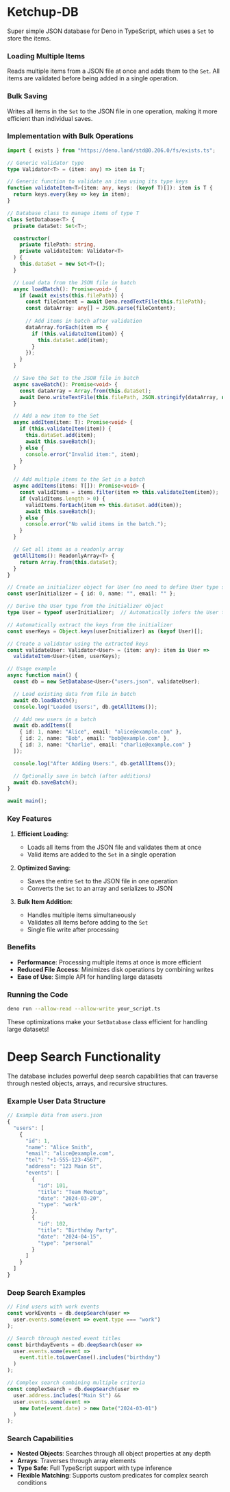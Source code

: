 # Ketchup-DB
Super simple JSON database for Deno in TypeScript, which uses a `Set` to store the items.

### Loading Multiple Items
Reads multiple items from a JSON file at once and adds them to the `Set`. All items are validated before being added in a single operation.

### Bulk Saving
Writes all items in the `Set` to the JSON file in one operation, making it more efficient than individual saves.

### Implementation with Bulk Operations

```typescript
import { exists } from "https://deno.land/std@0.206.0/fs/exists.ts";

// Generic validator type
type Validator<T> = (item: any) => item is T;

// Generic function to validate an item using its type keys
function validateItem<T>(item: any, keys: (keyof T)[]): item is T {
  return keys.every(key => key in item);
}

// Database class to manage items of type T
class SetDatabase<T> {
  private dataSet: Set<T>;

  constructor(
    private filePath: string,
    private validateItem: Validator<T>
  ) {
    this.dataSet = new Set<T>();
  }

  // Load data from the JSON file in batch
  async loadBatch(): Promise<void> {
    if (await exists(this.filePath)) {
      const fileContent = await Deno.readTextFile(this.filePath);
      const dataArray: any[] = JSON.parse(fileContent);
     
      // Add items in batch after validation
      dataArray.forEach(item => {
        if (this.validateItem(item)) {
          this.dataSet.add(item);
        }
      });
    }
  }

  // Save the Set to the JSON file in batch
  async saveBatch(): Promise<void> {
    const dataArray = Array.from(this.dataSet);
    await Deno.writeTextFile(this.filePath, JSON.stringify(dataArray, null, 2));
  }

  // Add a new item to the Set
  async addItem(item: T): Promise<void> {
    if (this.validateItem(item)) {
      this.dataSet.add(item);
      await this.saveBatch();
    } else {
      console.error("Invalid item:", item);
    }
  }

  // Add multiple items to the Set in a batch
  async addItems(items: T[]): Promise<void> {
    const validItems = items.filter(item => this.validateItem(item));
    if (validItems.length > 0) {
      validItems.forEach(item => this.dataSet.add(item));
      await this.saveBatch();
    } else {
      console.error("No valid items in the batch.");
    }
  }

  // Get all items as a readonly array
  getAllItems(): ReadonlyArray<T> {
    return Array.from(this.dataSet);
  }
}

// Create an initializer object for User (no need to define User type separately)
const userInitializer = { id: 0, name: "", email: "" };

// Derive the User type from the initializer object
type User = typeof userInitializer;  // Automatically infers the User type

// Automatically extract the keys from the initializer
const userKeys = Object.keys(userInitializer) as (keyof User)[];

// Create a validator using the extracted keys
const validateUser: Validator<User> = (item: any): item is User =>
  validateItem<User>(item, userKeys);

// Usage example
async function main() {
  const db = new SetDatabase<User>("users.json", validateUser);

  // Load existing data from file in batch
  await db.loadBatch();
  console.log("Loaded Users:", db.getAllItems());

  // Add new users in a batch
  await db.addItems([
    { id: 1, name: "Alice", email: "alice@example.com" },
    { id: 2, name: "Bob", email: "bob@example.com" },
    { id: 3, name: "Charlie", email: "charlie@example.com" }
  ]);

  console.log("After Adding Users:", db.getAllItems());

  // Optionally save in batch (after additions)
  await db.saveBatch();
}

await main();
```

### Key Features

1. **Efficient Loading**:
   - Loads all items from the JSON file and validates them at once
   - Valid items are added to the `Set` in a single operation

2. **Optimized Saving**:
   - Saves the entire `Set` to the JSON file in one operation
   - Converts the `Set` to an array and serializes to JSON

3. **Bulk Item Addition**:
   - Handles multiple items simultaneously
   - Validates all items before adding to the `Set`
   - Single file write after processing

### Benefits
- **Performance**: Processing multiple items at once is more efficient
- **Reduced File Access**: Minimizes disk operations by combining writes
- **Ease of Use**: Simple API for handling large datasets

### Running the Code
```bash
deno run --allow-read --allow-write your_script.ts
```

These optimizations make your `SetDatabase` class efficient for handling large datasets!

# Deep Search Functionality

The database includes powerful deep search capabilities that can traverse through nested objects, arrays, and recursive structures.

### Example User Data Structure
```typescript
// Example data from users.json
{
  "users": [
    {
      "id": 1,
      "name": "Alice Smith",
      "email": "alice@example.com",
      "tel": "+1-555-123-4567",
      "address": "123 Main St",
      "events": [
        {
          "id": 101,
          "title": "Team Meetup",
          "date": "2024-03-20",
          "type": "work"
        },
        {
          "id": 102,
          "title": "Birthday Party",
          "date": "2024-04-15",
          "type": "personal"
        }
      ]
    }
  ]
}
```

### Deep Search Examples

```typescript
// Find users with work events
const workEvents = db.deepSearch(user => 
  user.events.some(event => event.type === "work")
);

// Search through nested event titles
const birthdayEvents = db.deepSearch(user =>
  user.events.some(event => 
    event.title.toLowerCase().includes("birthday")
  )
);

// Complex search combining multiple criteria
const complexSearch = db.deepSearch(user => 
  user.address.includes("Main St") &&
  user.events.some(event => 
    new Date(event.date) > new Date("2024-03-01")
  )
);
```

### Search Capabilities

- **Nested Objects**: Searches through all object properties at any depth
- **Arrays**: Traverses through array elements
- **Type Safe**: Full TypeScript support with type inference
- **Flexible Matching**: Supports custom predicates for complex search conditions
